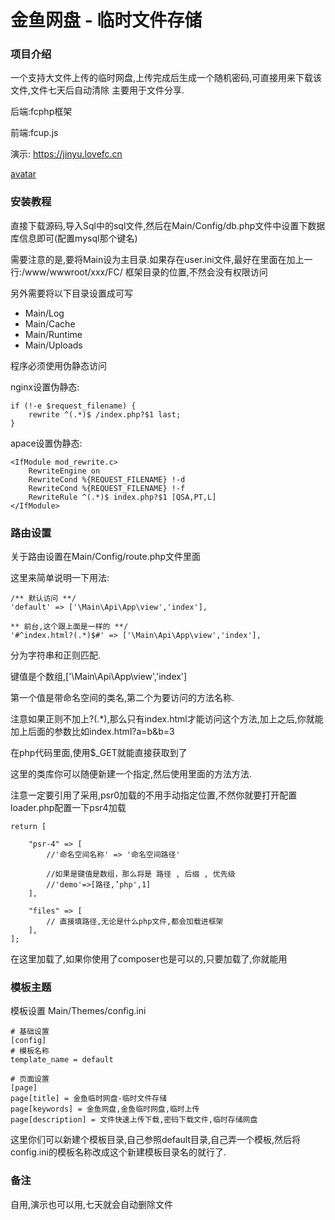 # 金鱼网盘 - 临时文件存储

### 项目介绍

一个支持大文件上传的临时网盘,上传完成后生成一个随机密码,可直接用来下载该文件,文件七天后自动清除
主要用于文件分享.

后端:fcphp框架

前端:fcup.js

演示: https://jinyu.lovefc.cn

[avatar](/jietu.png)

### 安装教程

直接下载源码,导入Sql中的sql文件,然后在Main/Config/db.php文件中设置下数据库信息即可(配置mysql那个键名)

需要注意的是,要将Main设为主目录.如果存在user.ini文件,最好在里面在加上一行:/www/wwwroot/xxx/FC/ 框架目录的位置,不然会没有权限访问

另外需要将以下目录设置成可写

* Main/Log
* Main/Cache
* Main/Runtime
* Main/Uploads

程序必须使用伪静态访问

nginx设置伪静态:

````
if (!-e $request_filename) {
    rewrite ^(.*)$ /index.php?$1 last;
}
````

apace设置伪静态:

````
<IfModule mod_rewrite.c>
    RewriteEngine on
    RewriteCond %{REQUEST_FILENAME} !-d
    RewriteCond %{REQUEST_FILENAME} !-f
    RewriteRule ^(.*)$ index.php?$1 [QSA,PT,L]
</IfModule>

````

### 路由设置

关于路由设置在Main/Config/route.php文件里面

这里来简单说明一下用法:

````
/** 默认访问 **/
'default' => ['\Main\Api\App\view','index'],

** 前台,这个跟上面是一样的 **/
'#^index.html?(.*)$#' => ['\Main\Api\App\view','index'],
````	

分为字符串和正则匹配.

键值是个数组,['\Main\Api\App\view','index']

第一个值是带命名空间的类名,第二个为要访问的方法名称.

注意如果正则不加上?(.*),那么只有index.html才能访问这个方法,加上之后,你就能加上后面的参数比如index.html?a=b&b=3

在php代码里面,使用$_GET就能直接获取到了

这里的类库你可以随便新建一个指定,然后使用里面的方法方法.

注意一定要引用了采用,psr0加载的不用手动指定位置,不然你就要打开配置loader.php配置一下psr4加载

````
return [

    "psr-4" => [
	    //'命名空间名称' => '命名空间路径'

        //如果是键值是数组，那么将是 路径 , 后缀 , 优先级
        //'demo'=>[路径,’php',1]
    ],

    "files" => [
	    // 直接填路径,无论是什么php文件,都会加载进框架
    ],
];

````

在这里加载了,如果你使用了composer也是可以的,只要加载了,你就能用


### 模板主题

模板设置 Main/Themes/config.ini

````
# 基础设置
[config]
# 模板名称
template_name = default

# 页面设置
[page]
page[title] = 金鱼临时网盘-临时文件存储
page[keywords] = 金鱼网盘,金鱼临时网盘,临时上传
page[description] = 文件快速上传下载,密码下载文件,临时存储网盘
````

这里你们可以新建个模板目录,自己参照default目录,自己弄一个模板,然后将config.ini的模板名称改成这个新建模板目录名的就行了.

### 备注

自用,演示也可以用,七天就会自动删除文件









